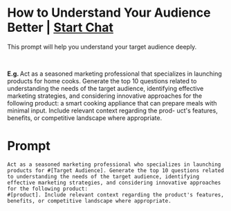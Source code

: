 

# How to Understand Your Audience Better | [Start Chat](https://gptcall.net/chat.html?data=%7B%22contact%22%3A%7B%22id%22%3A%223ad3730e-028d-465f-ab37-1f99d6b36979%22%2C%22flow%22%3Atrue%7D%7D)
<p>This prompt will help you understand your target audience deeply.</p><p><br></p><p><strong>E.g. </strong>Act as a seasoned marketing professional that specializes in launching products for home cooks. Generate the top 10 questions related to understanding the needs of the target audience, identifying effective marketing strategies, and considering innovative approaches for the following product: a smart cooking appliance that can prepare meals with minimal input. Include relevant context regarding the prod- uct's features, benefits, or competitive landscape where appropriate.</p>

# Prompt

```
Act as a seasoned marketing professional who specializes in launching products for #[Target Audience]. Generate the top 10 questions related to understanding the needs of the target audience, identifying effective marketing strategies, and considering innovative approaches for the following product: 
#[product]. Include relevant context regarding the product's features, benefits, or competitive landscape where appropriate.
```






